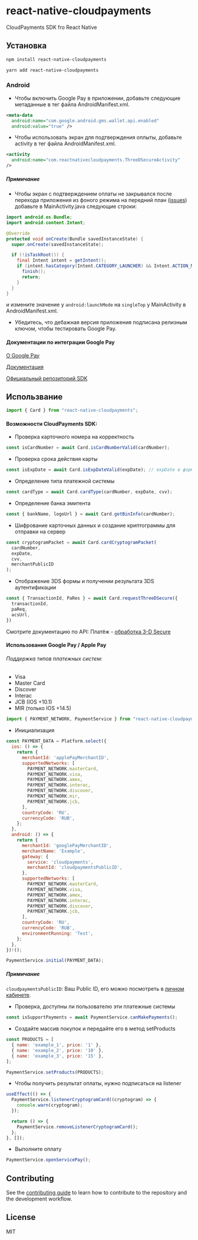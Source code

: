 # react-native-cloudpayments

CloudPayments SDK fro React Native

## Установка

```sh
npm install react-native-cloudpayments

yarn add react-native-cloudpayments
```

### Android

* Чтобы включить Google Pay в приложении, добавьте следующие метаданные в тег <application> файла AndroidManifest.xml.

```xml
<meta-data
  android:name="com.google.android.gms.wallet.api.enabled"
  android:value="true" />
```

* Чтобы использовать экран для подтверждения оплыты, добавьте activity в тег <application> файла AndroidManifest.xml.

```xml
<activity
  android:name="com.reactnativecloudpayments.ThreeDSecureActivity"
/>
```

##### Примичание
* Чтобы экран с подтверждением оплаты не закрывался после перехода приложения из фоного режима на передний план ([issues](https://issuetracker.google.com/issues/64108432)) добавьте в MainActivity.java следующие строки:

```java
import android.os.Bundle;
import android.content.Intent;

@Override
protected void onCreate(Bundle savedInstanceState) {
  super.onCreate(savedInstanceState);

  if (!isTaskRoot()) {
    final Intent intent = getIntent();
    if (intent.hasCategory(Intent.CATEGORY_LAUNCHER) && Intent.ACTION_MAIN.equals(intent.getAction())) {
      finish();
      return;
    }
  }
}
```

и измените значение у `android:launchMode` на `singleTop` у MainActivity в AndroidManifest.xml.

* Убедитесь, что дебажная версия приложения подписана релизным ключом, чтобы тестировать Google Pay.

#### Документации по интеграции Google Pay

[О Google Pay](https://developers.cloudpayments.ru/#google-pay)

[Документация](https://developers.google.com/pay/api/android/guides/setup)

[Официальный репозиторий SDK](https://github.com/cloudpayments/SDK-Android)

## Использвание

```js
import { Card } from "react-native-cloudpayments";
```
#### Возможности CloudPayments SDK:

* Проверка карточного номера на корректность

```js
const isCardNumber = await Card.isCardNumberValid(cardNumber);
```

* Проверка срока действия карты

```js
const isExpDate = await Card.isExpDateValid(expDate); // expDate в формате MM/yy
```

* Определение типа платежной системы

```js
const cardType = await Card.cardType(cardNumber, expDate, cvv);
```

* Определение банка эмитента

```js
const { bankName, logoUrl } = await Card.getBinInfo(cardNumber);
```

* Шифрование карточных данных и создание криптограммы для отправки на сервер

```js
const cryptogramPacket = await Card.cardCryptogramPacket(
  cardNumber,
  expDate,
  cvv,
  merchantPublicID
);
```

* Отображение 3DS формы и получении результата 3DS аутентификации

```js
const { TransactionId, PaRes } = await Card.requestThreeDSecure({
  transactionId,
  paReq,
  acsUrl,
})
```

Смотрите документацию по API: Платёж - [обработка 3-D Secure](https://developers.cloudpayments.ru/#obrabotka-3-d-secure)

#### Использования Google Pay / Apple Pay

###### Поддержка типов платежных систем:
* Visa
* Master Card
* Discover
* Interac
* JCB (IOS +10.1)
* MIR (только IOS +14.5)

```js
import { PAYMENT_NETWORK, PaymentService } from "react-native-cloudpayments";
```
* Инициализация

```js
const PAYMENT_DATA = Platform.select({
  ios: () => {
    return {
      merchantId: 'applePayMerchantID',
      supportedNetworks: [
        PAYMENT_NETWORK.masterCard,
        PAYMENT_NETWORK.visa,
        PAYMENT_NETWORK.amex,
        PAYMENT_NETWORK.interac,
        PAYMENT_NETWORK.discover,
        PAYMENT_NETWORK.mir,
        PAYMENT_NETWORK.jcb,
      ],
      countryCode: 'RU',
      currencyCode: 'RUB',
    };
  },
  android: () => {
    return {
      merchantId: 'googlePayMerchantID',
      merchantName: 'Example',
      gateway: {
        service: 'cloudpayments',
        merchantId: 'cloudpaymentsPublicID',
      },
      supportedNetworks: [
        PAYMENT_NETWORK.masterCard,
        PAYMENT_NETWORK.visa,
        PAYMENT_NETWORK.amex,
        PAYMENT_NETWORK.interac,
        PAYMENT_NETWORK.discover,
        PAYMENT_NETWORK.jcb,
      ],
      countryCode: 'RU',
      currencyCode: 'RUB',
      environmentRunning: 'Test',
    };
  },
})!();

PaymentService.initial(PAYMENT_DATA);
```
##### Примичание

`cloudpaymentsPublicID`: Ваш Public ID, его можно посмотреть в [личном кабинете](https://merchant.cloudpayments.ru/).

* Проверка, доступны ли пользователю эти платежные системы

```js
const isSupportPayments = await PaymentService.canMakePayments();
```

* Создайте массив покупок и передайте его в метод setProducts

```js
const PRODUCTS = [
  { name: 'example_1', price: '1' },
  { name: 'example_2', price: '10' },
  { name: 'example_3', price: '15' },
];

PaymentService.setProducts(PRODUCTS);
```

* Чтобы получить результат оплаты, нужно подписаться на listener

```js
useEffect(() => {
  PaymentService.listenerCryptogramCard((cryptogram) => {
    console.warn(cryptogram);
  });

  return () => {
    PaymentService.removeListenerCryptogramCard();
  };
}, []);
```

* Выполните оплату

```js
PaymentService.openServicePay();
```

## Contributing

See the [contributing guide](CONTRIBUTING.md) to learn how to contribute to the repository and the development workflow.

## License

MIT
